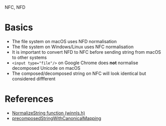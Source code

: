 NFC, NFD

# Basics

* The file system on macOS uses NFD normalisation
* The file system on Windows/Linux uses NFC normalisation
* It is important to convert NFD to NFC before sending string from macOS to other systems
* `<input type="file"/>` on Google Chrome does **not** normalise decomposed Unicode on macOS
* The composed/decomposed string on NFC will look identical but considered diffferent

# References

* [NormalizeString function (winnls.h)](https://learn.microsoft.com/en-us/windows/win32/api/winnls/nf-winnls-normalizestring)
* [precomposedStringWithCanonicalMapping](https://developer.apple.com/documentation/foundation/nsstring/1412645-precomposedstringwithcanonicalma)
